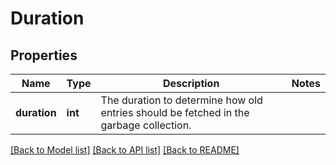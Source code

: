 # Duration

## Properties
Name | Type | Description | Notes
------------ | ------------- | ------------- | -------------
**duration** | **int** | The duration to determine how old entries should be fetched in the garbage collection. | 

[[Back to Model list]](../README.md#documentation-for-models) [[Back to API list]](../README.md#documentation-for-api-endpoints) [[Back to README]](../README.md)



